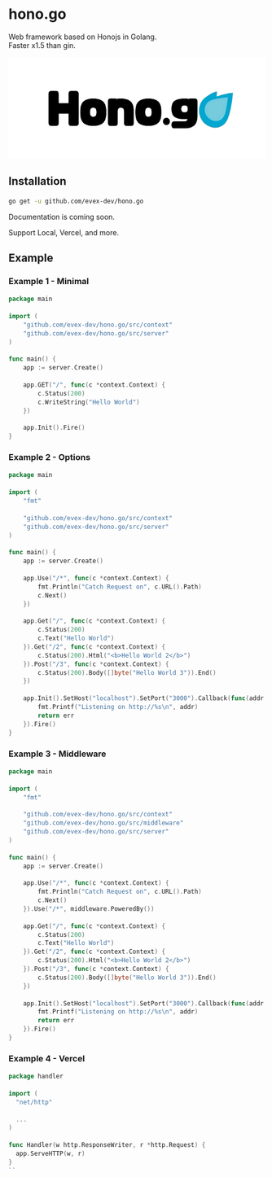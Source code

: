 # hono.go
Web framework based on Honojs in Golang.  
Faster x1.5 than gin.

<img src="/.github/assets/hero.png" height="200" alt="Hero" />

## Installation
```sh
go get -u github.com/evex-dev/hono.go
```

Documentation is coming soon.

Support Local, Vercel, and more.

## Example

### Example 1 - Minimal

```go
package main

import (
	"github.com/evex-dev/hono.go/src/context"
	"github.com/evex-dev/hono.go/src/server"
)

func main() {
	app := server.Create()

	app.GET("/", func(c *context.Context) {
		c.Status(200)
		c.WriteString("Hello World")
	})

	app.Init().Fire()
}
```

### Example 2 - Options

```go
package main

import (
	"fmt"

	"github.com/evex-dev/hono.go/src/context"
	"github.com/evex-dev/hono.go/src/server"
)

func main() {
	app := server.Create()

	app.Use("/*", func(c *context.Context) {
		fmt.Println("Catch Request on", c.URL().Path)
		c.Next()
	})

	app.Get("/", func(c *context.Context) {
		c.Status(200)
		c.Text("Hello World")
	}).Get("/2", func(c *context.Context) {
		c.Status(200).Html("<b>Hello World 2</b>")
	}).Post("/3", func(c *context.Context) {
		c.Status(200).Body([]byte("Hello World 3")).End()
	})

	app.Init().SetHost("localhost").SetPort("3000").Callback(func(addr string, err error) error {
		fmt.Printf("Listening on http://%s\n", addr)
		return err
	}).Fire()
}
```

### Example 3 - Middleware

```go
package main

import (
	"fmt"

	"github.com/evex-dev/hono.go/src/context"
	"github.com/evex-dev/hono.go/src/middleware"
	"github.com/evex-dev/hono.go/src/server"
)

func main() {
	app := server.Create()

	app.Use("/*", func(c *context.Context) {
		fmt.Println("Catch Request on", c.URL().Path)
		c.Next()
	}).Use("/*", middleware.PoweredBy())

	app.Get("/", func(c *context.Context) {
		c.Status(200)
		c.Text("Hello World")
	}).Get("/2", func(c *context.Context) {
		c.Status(200).Html("<b>Hello World 2</b>")
	}).Post("/3", func(c *context.Context) {
		c.Status(200).Body([]byte("Hello World 3")).End()
	})

	app.Init().SetHost("localhost").SetPort("3000").Callback(func(addr string, err error) error {
		fmt.Printf("Listening on http://%s\n", addr)
		return err
	}).Fire()
}
```

### Example 4 - Vercel

```go
package handler
 
import (
  "net/http"

  ...
)
 
func Handler(w http.ResponseWriter, r *http.Request) {
  app.ServeHTTP(w, r)
}
``
